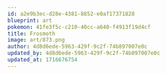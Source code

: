```yaml
---
id: a2e9b3ec-d28e-4381-8852-e0af17371828
blueprint: art
pokemon: 41fe3f5c-c210-40cc-a640-f4913f19d4cf
title: Frosmoth
image: art/873.png
author: 4d8d6ede-5963-429f-9c2f-74b897007e0c
updated_by: 4d8d6ede-5963-429f-9c2f-74b897007e0c
updated_at: 1716676754
---
```

